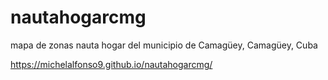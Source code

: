 # nautahogarcmg
mapa de zonas nauta hogar del municipio de Camagüey, Camagüey, Cuba

https://michelalfonso9.github.io/nautahogarcmg/
